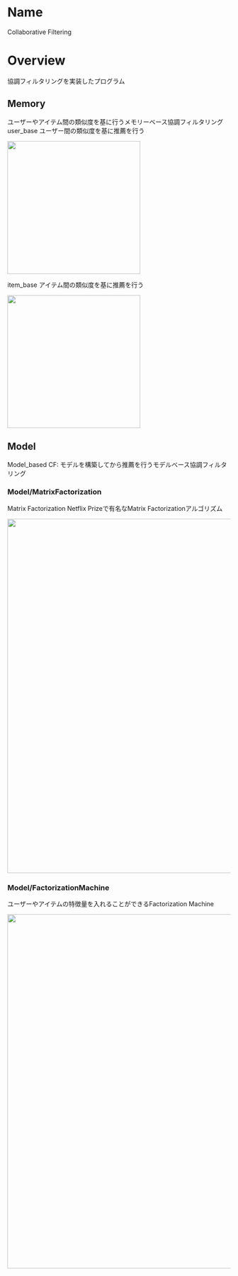 # Name

Collaborative Filtering

# Overview

協調フィルタリングを実装したプログラム

## Memory

ユーザーやアイテム間の類似度を基に行うメモリーベース協調フィルタリング
user_base ユーザー間の類似度を基に推薦を行う

<img src="https://github.com/Hiroki6/Collaborative-Filtering/blob/master/images/userbase.png" width="300">

item_base アイテム間の類似度を基に推薦を行う

<img src="https://github.com/Hiroki6/Collaborative-Filtering/blob/master/images/itembase.png" width="300">

## Model

Model_based CF: モデルを構築してから推薦を行うモデルベース協調フィルタリング

### Model/MatrixFactorization

Matrix Factorization Netflix Prizeで有名なMatrix Factorizationアルゴリズム

<img src="https://github.com/Hiroki6/Collaborative-Filtering/blob/master/images/MF_kai1.png" width="800">

### Model/FactorizationMachine

ユーザーやアイテムの特徴量を入れることができるFactorization Machine

<img src="https://github.com/Hiroki6/Collaborative-Filtering/blob/master/images/FM.png" width="800">

